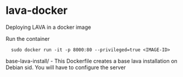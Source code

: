 # lava-docker
Deploying LAVA in a docker image

Run the container
```
  sudo docker run -it -p 8000:80 --privileged=true <IMAGE-ID>
```

base-lava-install/ - This Dockerfile creates a base lava installation on Debian sid.  You will have to configure the server
